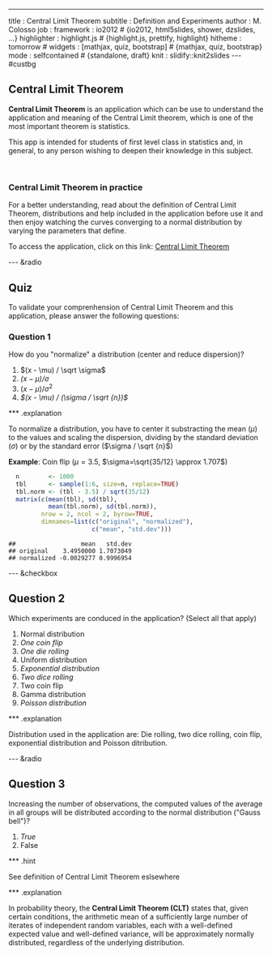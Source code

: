 ---
title       : Central Limit Theorem
subtitle    : Definition and Experiments
author      : M. Colosso
job         : 
framework   : io2012        # {io2012, html5slides, shower, dzslides, ...}
highlighter : highlight.js  # {highlight.js, prettify, highlight}
hitheme     : tomorrow      # 
widgets     : [mathjax, quiz, bootstrap]     # {mathjax, quiz, bootstrap}
mode        : selfcontained # {standalone, draft}
knit        : slidify::knit2slides
--- #custbg

<style>
  #custbg {
     background-image: url(./assets/img/cltapp.png);
     background-repeat: no-repeat;
     background-size: 30%;
     background-position: 98% 98%;
   }
</style>

## Central Limit Theorem

**Central Limit Theorem** is an application which can be use to understand the application and meaning of the Central Limit theorem, which is one of the most important theorem is statistics.

This app is intended for students of first level class in statistics and, in general, to any person wishing to deepen their knowledge in this subject.

<br>

### **Central Limit Theorem in practice**

For a better understanding, read about the definition of Central Limit Theorem, distributions and help included in the application before use it and then enjoy watching the curves converging to a normal distribution by varying the parameters that define.

To access the application, click on this link:
[Central Limit Theorem](http://mcolosso.shinyapps.io/Central_Limit_Theorem/)

--- &radio

## Quiz

To validate your comprenhension of Central Limit Theorem and this application, please answer the following questions:

### Question 1

How do you "normalize" a distribution (center and reduce dispersion)?

1. $(x - \mu) / \sqrt \sigma$
2. _$(x - \mu) / \sigma$_
3. $(x - \mu) / \sigma ^2$
4. _$(x - \mu) / (\sigma / \sqrt {n})$_

*** .explanation

To normalize a distribution, you have to center it substracting the mean ($\mu$) to the values and scaling the dispersion, dividing by the standard deviation ($\sigma$) or by the standard error ($\sigma / \sqrt {n}$)

**Example**: Coin flip ($\mu=3.5$, $\sigma=\sqrt{35/12} \approx 1.707$)


```r
  n        <- 1000
  tbl      <- sample(1:6, size=n, replace=TRUE)
  tbl.norm <- (tbl - 3.5) / sqrt(35/12)
  matrix(c(mean(tbl), sd(tbl),
           mean(tbl.norm), sd(tbl.norm)),
         nrow = 2, ncol = 2, byrow=TRUE,
         dimnames=list(c("original", "normalized"),
                       c("mean", "std.dev")))
```

```
##                  mean   std.dev
## original    3.4950000 1.7073049
## normalized -0.0029277 0.9996954
```

--- &checkbox

## Question 2

Which experiments are conduced in the application? (Select all that apply)

1. Normal distribution
2. _One coin flip_
3. _One die rolling_
4. Uniform distribution
5. _Exponential distribution_
6. _Two dice rolling_
7. Two coin flip
8. Gamma distribution
9. _Poisson distribution_

*** .explanation

Distribution used in the application are: Die rolling, two dice rolling, coin flip, exponential distribution and Poisson ditribution.

--- &radio

## Question 3

Increasing the number of observations, the computed values of the
average in all groups will be distributed according to the normal distribution ("Gauss bell")?

1. _True_
2. False

*** .hint

See definition of Central Limit Theorem eslsewhere

*** .explanation

In probability theory, the **Central Limit Theorem (CLT)** states that,
given certain conditions, the arithmetic mean of a sufficiently large
number of iterates of independent random variables, each with a
well-defined expected value and well-defined variance, will be approximately
normally distributed, regardless of the underlying distribution.
